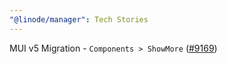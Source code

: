 ```yaml
---
"@linode/manager": Tech Stories
---
```


MUI v5 Migration - `Components > ShowMore` ([#9169](https://github.com/linode/manager/pull/9169))
